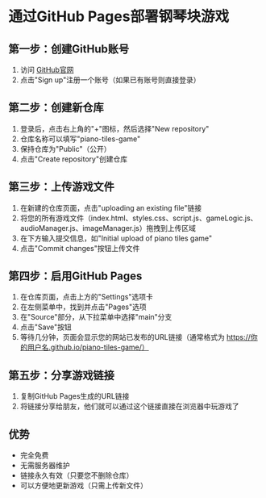 # 通过GitHub Pages部署钢琴块游戏

## 第一步：创建GitHub账号
1. 访问 [GitHub官网](https://github.com)
2. 点击"Sign up"注册一个账号（如果已有账号则直接登录）

## 第二步：创建新仓库
1. 登录后，点击右上角的"+"图标，然后选择"New repository"
2. 仓库名称可以填写"piano-tiles-game"
3. 保持仓库为"Public"（公开）
4. 点击"Create repository"创建仓库

## 第三步：上传游戏文件
1. 在新建的仓库页面，点击"uploading an existing file"链接
2. 将您的所有游戏文件（index.html、styles.css、script.js、gameLogic.js、audioManager.js、imageManager.js）拖拽到上传区域
3. 在下方输入提交信息，如"Initial upload of piano tiles game"
4. 点击"Commit changes"按钮上传文件

## 第四步：启用GitHub Pages
1. 在仓库页面，点击上方的"Settings"选项卡
2. 在左侧菜单中，找到并点击"Pages"选项
3. 在"Source"部分，从下拉菜单中选择"main"分支
4. 点击"Save"按钮
5. 等待几分钟，页面会显示您的网站已发布的URL链接（通常格式为 https://你的用户名.github.io/piano-tiles-game/）

## 第五步：分享游戏链接
1. 复制GitHub Pages生成的URL链接
2. 将链接分享给朋友，他们就可以通过这个链接直接在浏览器中玩游戏了

## 优势
- 完全免费
- 无需服务器维护
- 链接永久有效（只要您不删除仓库）
- 可以方便地更新游戏（只需上传新文件） 